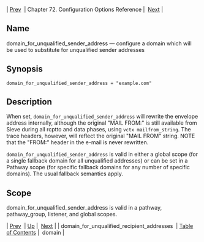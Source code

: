 | [Prev](conf.ref.domain_for_unqualified_recipient_addresses)  | Chapter 72. Configuration Options Reference |  [Next](conf.ref.domain) |

<a name="conf.ref.domain_for_unqualified_sender_address"></a>
## Name

domain_for_unqualified_sender_address — configure a domain which will be used to substitute for unqualified sender addresses

## Synopsis

`domain_for_unqualified_sender_address = "example.com"`

<a name="idp24439056"></a>
## Description

When set, `domain_for_unqualified_sender_address` will rewrite the envelope address internally, although the original "MAIL FROM:" is still available from Sieve during all rcptto and data phases, using `vctx mailfrom_string`. The trace headers, however, will reflect the original "MAIL FROM" string. NOTE that the "FROM:" header in the e-mail is never rewritten.

`domain_for_unqualified_sender_address` is valid in either a global scope (for a single fallback domain for all unqualified addresses) or can be set in a Pathway scope (for specific fallback domains for any number of specific domains). The usual fallback semantics apply.

<a name="idp24443216"></a>
## Scope

domain_for_unqualified_sender_address is valid in a pathway, pathway_group, listener, and global scopes.

| [Prev](conf.ref.domain_for_unqualified_recipient_addresses)  | [Up](config.options.ref) |  [Next](conf.ref.domain) |
| domain_for_unqualified_recipient_addresses  | [Table of Contents](index) |  domain |

